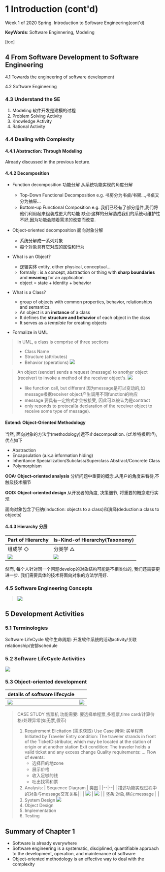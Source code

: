# 1 Introduction (cont'd)

<!-----
title: 【Software Engineering】1 Introduction (cont'd)
url: se-intro2
date: 2020-03-05 10:01:08
tags: 
- Software Engineering

categories: 
- Courses

----->

Week 1 of 2020 Spring. Introduction to Software Engineering(cont'd)

**KeyWords**: Software Enginnering, Modeling

<!--more-->

[toc]


## 4 From Software Development to Software Engineering

4.1 Towards the engineering of software development

4.2 Software Engineering

### 4.3 Understand the SE

1. Modeling 软件开发是建模的过程
2. Problem Solving Activity
3. Knowledge Activity
4. Rational Activity

### 4.4 Dealing with Complexity
#### 4.4.1 Abstraction: Through Modeling

Already discussed in the previous lecture.

#### 4.4.2 Decomposition

- Function decomposition 功能分解
  从系统功能实现的角度分解
    - Top-Down Functional Decomposition
      e.g. 书房分为书桌/书架...,书桌又分为抽屉...
    - Bottom-up Functional Composition
      e.g. 我们已经有了部分组件,我们将他们利用起来组装成更大的功能
  缺点:这样的分解造成我们的系统可维护性不好,因为功能会随着需求的改变而改变.
- Object-oriented decomposition 面向对象分解
    - 系统分解成一系列对象
    - 每个对象具有它对应的属性和行为


- What is an Object?
  - 逻辑实体 entity, either physical, conceptual...
  - formally : is a concept, abstraction or thing with **sharp boundaries** and **meaning** for an application
  - object = state + identity + behavior
- What is a Class?
  - group of objects with common properties, behavior, relationships and semantics.
  - An object is an **instance** of a class
  - It defines the **structure and behavior** of each object in the class
  - It serves as a *template* for creating objects

- Formalize in UML
> In UML, a class is comprise of three sections
> - Class Name
> - Structure (attributes)
> - Behavior (operations)
> ![](./img/0305-1.png)

> An object (sender) sends a request (message) to another object (receiver) to invoke a method of the receiver object's.
> ![](./img/0305-2.png)
> - like function call, but different 因为message是可以变动的,如message根据receiver object产生调用不同function的响应
> - message 要具有一定格式才会被接受, 因此可以被认为是contract
> - only reponds to protocal(a declaration of the receiver object to receive some type of message).

#### Extend: Object-Oriented Methodology

当然, 面向对象的方法学(methodology)远不止decomposition. (cf.维特根斯坦), 优点如下

- Abstraction
- Encapsulation (a.k.a information hiding)
- Inheritance
  Specialization/Subclass/Superclass
  Abstract/Concrete Class
- Polymorphism

**OOA: Object-oriented analysis** 分析问题中重要的概念,从用户的角度来看待,不触及技术细节

**OOD: Object-oriented design** 从开发者的角度, 决策细节, 将重要的概念进行实现

面向对象包含了归纳(induction: objects to a class)和演绎(deduction:a class to objects)




#### 4.4.3 Hierarchy 分层

| Part of Hierarchy |Is-Kind-of Hierarchy(Taxonomy)|
|---|---|
| 组成学 ◇ |分类学 △|
| ![](./img/0305-3.png)|![](./img/0305-4.png)|

然而, 每个人针对同一个问题develop的对象结构可能是不相类似的, 我们还需要更进一步. 我们需要具体的技术将面向对象的方法学用好.

### 4.5 Software Engineering Concepts

> ![](./img/0305-5.png)

## 5 Development Activities

### 5.1 Terminologies

Software LifeCycle 软件生命周期: 开发软件系统的活动activity/关联relationship/安排schedule

### 5.2 Software LifeCycle Activities
![](./img/0305-6.png)

### 5.3 Object-oriented development
|details of software lifecycle| |
|--|--|
| ![](./img/0305-7.png) |![](./img/0305-8.png) |

> CASE STUDY 售票机
> 功能需要: 要选择单程票,多程票,time card/计算价格/处理异常(如无票,假币)
> 1. Requirement Elicitation (需求获取)
>    Use Case 用例: 买单程票
>    Initiated by Traveler
>    Entry condition: The traveler strands in front of the TicketDistributor, which may be located at the station of origin or at another station
>    Exit condition: The traveler holds a valid ticket and any excess change
>    Quality requirements: …
>    Flow of events:
>    - 选择目的地zone
>    - 展示价格
>    - 收入足够的钱
>    - 吐出找零和票
> 2. Analysis:
>    | Sequence Diagram | 类图 |
>    |--|--|
>    | 描述功能实现过程中的对象与message交互关系| |
>    | ![](./img/0305-9.png) | ![](./img/0305-10.png) |
>    | 竖条:对象,横向:message | |
> 3. System Design
>    ![](./img/0305-11.png)
> 4. Object Design
> 5. Implementation
> 6. Testing

## Summary of Chapter 1

- Software is already everywhere
- Software engineering is a systematic, disciplined, quantifiable approach to the development, operation, and maintenance of software
- Object-oriented methodology is an effective way to deal with the complexity